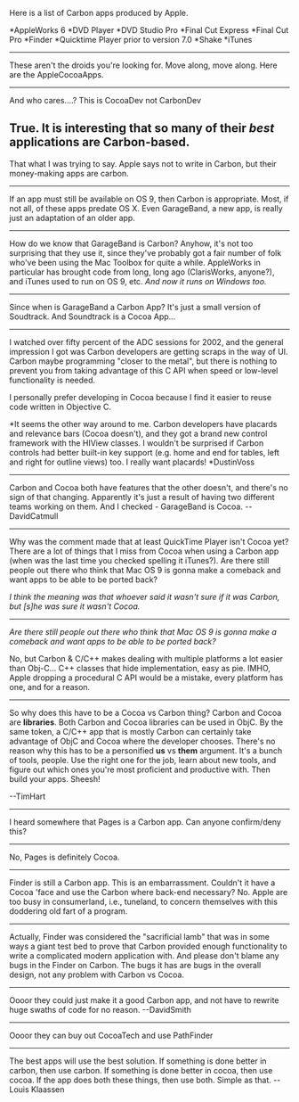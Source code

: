 Here is a list of Carbon apps produced by Apple.


*A<nowiki/>ppleWorks 6
*DVD Player
*DVD Studio Pro
*Final Cut Express
*Final Cut Pro
*Finder
*Quicktime Player prior to version 7.0
*Shake
*iTunes


----

These aren't the droids you're looking for. Move along, move along. Here are the AppleCocoaApps.

----

And who cares....? This is CocoaDev not CarbonDev

True.  It is interesting that so many of their *best* applications are Carbon-based.
----
That what I was trying to say. Apple says not to write in Carbon, but their money-making apps are carbon.

----
If an app must still be available on OS 9, then Carbon is appropriate. Most, if not all, of these apps predate OS X. Even G<nowiki/>arageBand, a new app, is really just an adaptation of an older app. 

---

How do we know that G<nowiki/>arageBand is Carbon? Anyhow, it's not too surprising that they use it, since they've probably got a fair number of folk who've been using the Mac Toolbox for quite a while. A<nowiki/>ppleWorks in particular has brought code from long, long ago (C<nowiki/>larisWorks, anyone?), and iTunes used to run on OS 9, etc. *And now it runs on Windows too.*

---

Since when is G<nowiki/>arageBand a Carbon App? It's just a small version of Soudtrack. And Soundtrack is a Cocoa App...

----

I watched over fifty percent of the ADC sessions for 2002, and the general impression I got was Carbon developers are getting scraps in the way of UI. Carbon maybe programming "closer to the metal", but there is nothing to prevent you from taking advantage of this C API when speed or low-level functionality is needed. 

I personally prefer developing in Cocoa because I find it easier to reuse code written in Objective C. 

*It seems the other way around to me. Carbon developers have placards and relevance bars (Cocoa doesn't), and they got a brand new control framework with the H<nowiki/>IView classes. I wouldn't be surprised if Carbon controls had better built-in key support (e.g. home and end for tables, left and right for outline views) too. I really want placards! *DustinVoss

----

Carbon and Cocoa both have features that the other doesn't, and there's no sign of that changing. Apparently it's just a result of having two different teams working on them. And I checked - G<nowiki/>arageBand is Cocoa.  --DavidCatmull

----

Why was the comment made that at least QuickTime Player isn't Cocoa yet? There are a lot of things that I miss from Cocoa when using a Carbon app (when was the last time you checked spelling it iTunes?). Are there still people out there who think that Mac OS 9 is gonna make a comeback and want apps to be able to be ported back?

*I think the meaning was that whoever said it wasn't sure if it was Carbon, but [s]he was sure it wasn't Cocoa.*

----
*Are there still people out there who think that Mac OS 9 is gonna make a comeback and want apps to be able to be ported back?*

No, but Carbon & C/C++ makes dealing with multiple platforms a lot easier than Obj-C... C++ classes that hide implementation, easy as pie. IMHO, Apple dropping a procedural C API would be a mistake, every platform has one, and for a reason.

----
<rant>

So why does this have to be a Cocoa vs Carbon thing? Carbon and Cocoa are **libraries**. Both Carbon and Cocoa libraries can be used in ObjC. By the same token, a C/C++ app that is mostly Carbon can certainly take advantage of ObjC and Cocoa where the developer chooses. There's no reason why this has to be a personified **us** vs **them** argument. It's a bunch of tools, people. Use the right one for the job, learn about new tools, and figure out which ones you're most proficient and productive with. Then build your apps. Sheesh!

</rant>

--TimHart

----

I heard somewhere that Pages is a Carbon app. Can anyone confirm/deny this?

----
No, Pages is definitely Cocoa.

----

Finder is still a Carbon app. This is an embarrassment. Couldn't it have a Cocoa 'face and use the Carbon where back-end necessary?
No. Apple are too busy in consumerland, i.e., tuneland, to concern themselves with this doddering old fart of a program.

----
Actually, Finder was considered the "sacrificial lamb" that was in some ways a giant test bed to prove that Carbon provided enough functionality to write a complicated modern application with. And please don't blame any bugs in the Finder on Carbon. The bugs it has are bugs in the overall design, not any problem with Carbon vs Cocoa.

----

Oooor they could just make it a good Carbon app, and not have to rewrite huge swaths of code for no reason. --DavidSmith

----

Oooor they can buy out CocoaTech and use PathFinder

----

The best apps will use the best solution. If something is done better in carbon, then use carbon. If something is done better in cocoa, then use cocoa. If the app does both these things, then use both. Simple as that. -- Louis Klaassen

